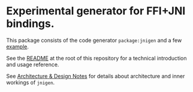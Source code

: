 # Experimental generator for FFI+JNI bindings.

This package consists of the code generator `package:jnigen` and a few [example](example).

See the [README](../README.md) at the root of this repository for a technical introduction and usage reference.

See [Architecture & Design Notes](https://github.com/dart-lang/jnigen/wiki/Architecture-&-Design-Notes) for details about architecture and inner workings of `jnigen`.
